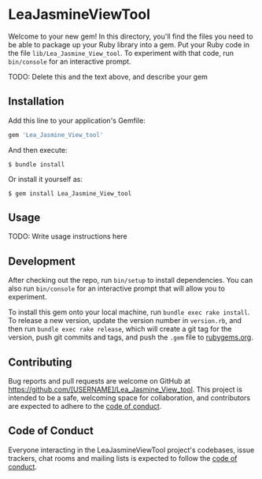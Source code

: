 # LeaJasmineViewTool

Welcome to your new gem! In this directory, you'll find the files you need to be able to package up your Ruby library into a gem. Put your Ruby code in the file `lib/Lea_Jasmine_View_tool`. To experiment with that code, run `bin/console` for an interactive prompt.

TODO: Delete this and the text above, and describe your gem

## Installation

Add this line to your application's Gemfile:

```ruby
gem 'Lea_Jasmine_View_tool'
```

And then execute:

    $ bundle install

Or install it yourself as:

    $ gem install Lea_Jasmine_View_tool

## Usage

TODO: Write usage instructions here

## Development

After checking out the repo, run `bin/setup` to install dependencies. You can also run `bin/console` for an interactive prompt that will allow you to experiment.

To install this gem onto your local machine, run `bundle exec rake install`. To release a new version, update the version number in `version.rb`, and then run `bundle exec rake release`, which will create a git tag for the version, push git commits and tags, and push the `.gem` file to [rubygems.org](https://rubygems.org).

## Contributing

Bug reports and pull requests are welcome on GitHub at https://github.com/[USERNAME]/Lea_Jasmine_View_tool. This project is intended to be a safe, welcoming space for collaboration, and contributors are expected to adhere to the [code of conduct](https://github.com/[USERNAME]/Lea_Jasmine_View_tool/blob/master/CODE_OF_CONDUCT.md).


## Code of Conduct

Everyone interacting in the LeaJasmineViewTool project's codebases, issue trackers, chat rooms and mailing lists is expected to follow the [code of conduct](https://github.com/[USERNAME]/Lea_Jasmine_View_tool/blob/master/CODE_OF_CONDUCT.md).
